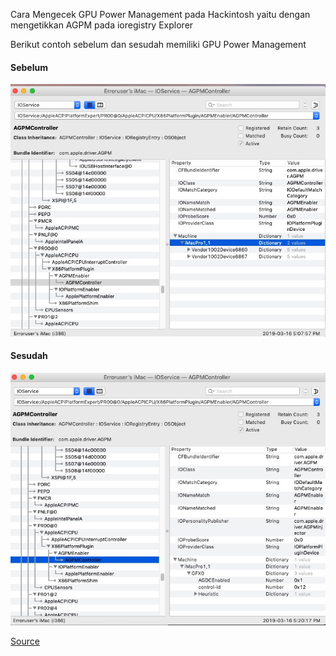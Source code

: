 Cara Mengecek GPU Power Management pada Hackintosh yaitu dengan mengetikkan AGPM pada ioregistry Explorer

Berikut contoh sebelum dan sesudah memiliki GPU Power Management

#### Sebelum
![Before](/Catatan/Resources/GPUPM-before.jpg)

#### Sesudah
![After](/Catatan/Resources/GPUPM-after.jpg)

[Source](https://www.olarila.com/topic/5974-agpminjector/)


